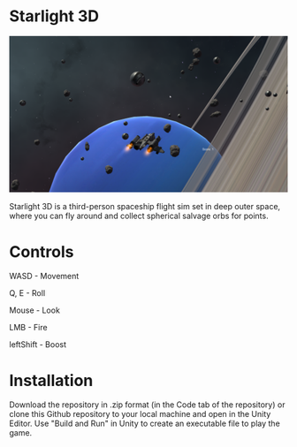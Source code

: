 # Starlight 3D

![Image of Gameplay](https://github.com/KodeUniverse/starlight/blob/46c36a6d55af14c7406021017a7dbda65df622f6/screenshots/2021-12-05%2015_38_05-Starlight%203D.png)

Starlight 3D is a third-person spaceship flight sim set in deep outer space, where you can fly around and collect spherical salvage orbs for points.

# Controls

WASD - Movement

Q, E - Roll

Mouse - Look

LMB - Fire

leftShift - Boost

# Installation

Download the repository in .zip format (in the Code tab of the repository) or clone this Github repository to your local machine and open in the Unity Editor. Use "Build and Run" in Unity to create an executable file to play the game.


